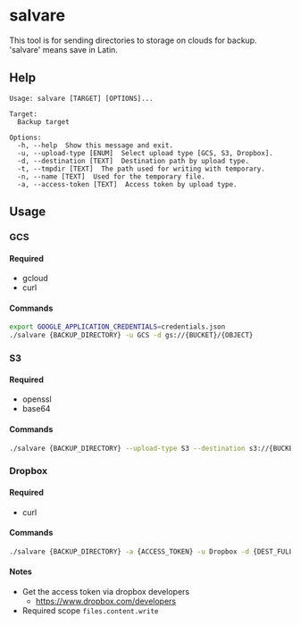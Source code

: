 # salvare
This tool is for sending directories to storage on clouds for backup.  
'salvare' means save in Latin.

## Help

```
Usage: salvare [TARGET] [OPTIONS]...

Target:
  Backup target

Options:
  -h, --help  Show this message and exit.
  -u, --upload-type [ENUM]  Select upload type [GCS, S3, Dropbox].
  -d, --destination [TEXT]  Destination path by upload type.
  -t, --tmpdir [TEXT]  The path used for writing with temporary.
  -n, --name [TEXT]  Used for the temporary file.
  -a, --access-token [TEXT]  Access token by upload type.
```

## Usage

### GCS

#### Required
* gcloud
* curl

#### Commands

```bash
export GOOGLE_APPLICATION_CREDENTIALS=credentials.json
./salvare {BACKUP_DIRECTORY} -u GCS -d gs://{BUCKET}/{OBJECT}
```

### S3

#### Required
* openssl
* base64

#### Commands

```bash
./salvare {BACKUP_DIRECTORY} --upload-type S3 --destination s3://{BUCKET}/{OBJECT} --access-key-id {ACCESS_KEY_ID} --secret-access-key {SECRET_ACCESS_KEY}
```

### Dropbox

#### Required
* curl

#### Commands

```bash
./salvare {BACKUP_DIRECTORY} -a {ACCESS_TOKEN} -u Dropbox -d {DEST_FULL_PATH}
```

#### Notes
* Get the access token via dropbox developers
    - https://www.dropbox.com/developers
* Required scope `files.content.write`
